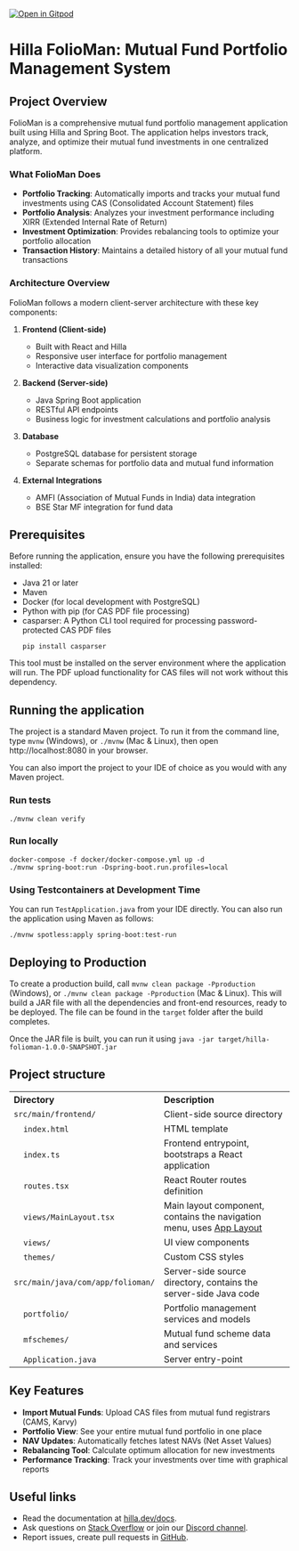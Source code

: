 [![Open in Gitpod](https://gitpod.io/button/open-in-gitpod.svg)](https://gitpod.io/#https://github.com/rajadilipkolli/hilla-folioman)

# Hilla FolioMan: Mutual Fund Portfolio Management System

## Project Overview

FolioMan is a comprehensive mutual fund portfolio management application built using Hilla and Spring Boot. The application helps investors track, analyze, and optimize their mutual fund investments in one centralized platform.

### What FolioMan Does

- **Portfolio Tracking**: Automatically imports and tracks your mutual fund investments using CAS (Consolidated Account Statement) files
- **Portfolio Analysis**: Analyzes your investment performance including XIRR (Extended Internal Rate of Return)
- **Investment Optimization**: Provides rebalancing tools to optimize your portfolio allocation
- **Transaction History**: Maintains a detailed history of all your mutual fund transactions

### Architecture Overview

FolioMan follows a modern client-server architecture with these key components:

1. **Frontend (Client-side)**
   - Built with React and Hilla
   - Responsive user interface for portfolio management
   - Interactive data visualization components

2. **Backend (Server-side)**
   - Java Spring Boot application
   - RESTful API endpoints
   - Business logic for investment calculations and portfolio analysis

3. **Database**
   - PostgreSQL database for persistent storage
   - Separate schemas for portfolio data and mutual fund information

4. **External Integrations**
   - AMFI (Association of Mutual Funds in India) data integration
   - BSE Star MF integration for fund data


## Prerequisites

Before running the application, ensure you have the following prerequisites installed:

- Java 21 or later
- Maven
- Docker (for local development with PostgreSQL)
- Python with pip (for CAS PDF file processing)
- casparser: A Python CLI tool required for processing password-protected CAS PDF files
  ```shell
  pip install casparser
  ```
This tool must be installed on the server environment where the application will run. The PDF upload functionality for CAS files will not work without this dependency.

## Running the application

The project is a standard Maven project. To run it from the command line,
type `mvnw` (Windows), or `./mvnw` (Mac & Linux), then open
http://localhost:8080 in your browser.

You can also import the project to your IDE of choice as you would with any
Maven project.

### Run tests

```shell
./mvnw clean verify
```

### Run locally

```shell
docker-compose -f docker/docker-compose.yml up -d
./mvnw spring-boot:run -Dspring-boot.run.profiles=local
```
### Using Testcontainers at Development Time
You can run `TestApplication.java` from your IDE directly.
You can also run the application using Maven as follows:

```shell
./mvnw spotless:apply spring-boot:test-run
```

## Deploying to Production

To create a production build, call `mvnw clean package -Pproduction` (Windows),
or `./mvnw clean package -Pproduction` (Mac & Linux).
This will build a JAR file with all the dependencies and front-end resources,
ready to be deployed. The file can be found in the `target` folder after the build completes.

Once the JAR file is built, you can run it using
`java -jar target/hilla-folioman-1.0.0-SNAPSHOT.jar`

## Project structure

<table style="width:100%; text-align: left;">
  <tr><th>Directory</th><th>Description</th></tr>
  <tr><td><code>src/main/frontend/</code></td><td>Client-side source directory</td></tr>
  <tr><td>&nbsp;&nbsp;&nbsp;&nbsp;<code>index.html</code></td><td>HTML template</td></tr>
  <tr><td>&nbsp;&nbsp;&nbsp;&nbsp;<code>index.ts</code></td><td>Frontend 
entrypoint, bootstraps a React application</td></tr>
  <tr><td>&nbsp;&nbsp;&nbsp;&nbsp;<code>routes.tsx</code></td><td>React Router routes definition</td></tr>
  <tr><td>&nbsp;&nbsp;&nbsp;&nbsp;<code>views/MainLayout.tsx</code></td><td>Main 
layout component, contains the navigation menu, uses <a href="https://hilla.dev/docs/react/components/app-layout">
App Layout</a></td></tr>
  <tr><td>&nbsp;&nbsp;&nbsp;&nbsp;<code>views/</code></td><td>UI view 
components</td></tr>
  <tr><td>&nbsp;&nbsp;&nbsp;&nbsp;<code>themes/</code></td><td>Custom  
CSS styles</td></tr>
  <tr><td><code>src/main/java/com/app/folioman/</code></td><td>Server-side 
source directory, contains the server-side Java code</td></tr>
  <tr><td>&nbsp;&nbsp;&nbsp;&nbsp;<code>portfolio/</code></td><td>Portfolio management services and models</td></tr>
  <tr><td>&nbsp;&nbsp;&nbsp;&nbsp;<code>mfschemes/</code></td><td>Mutual fund scheme data and services</td></tr>
  <tr><td>&nbsp;&nbsp;&nbsp;&nbsp;<code>Application.java</code></td><td>Server entry-point</td></tr>
</table>

## Key Features

- **Import Mutual Funds**: Upload CAS files from mutual fund registrars (CAMS, Karvy)
- **Portfolio View**: See your entire mutual fund portfolio in one place
- **NAV Updates**: Automatically fetches latest NAVs (Net Asset Values)
- **Rebalancing Tool**: Calculate optimum allocation for new investments
- **Performance Tracking**: Track your investments over time with graphical reports

## Useful links

- Read the documentation at [hilla.dev/docs](https://hilla.dev/docs/).
- Ask questions on [Stack Overflow](https://stackoverflow.com/questions/tagged/hilla) or join our [Discord channel](https://discord.gg/MYFq5RTbBn).
- Report issues, create pull requests in [GitHub](https://github.com/vaadin/hilla).
